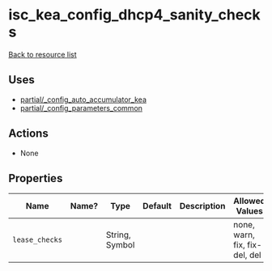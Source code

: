 # isc_kea_config_dhcp4_sanity_checks

[Back to resource list](../README.md#resources)

## Uses

- [partial/_config_auto_accumulator_kea](partial/isc_kea__config_auto_accumulator_kea.md)
- [partial/_config_parameters_common](partial/isc_kea__config_parameters_common.md)

## Actions

- None

## Properties

| Name           | Name? | Type           | Default | Description | Allowed Values                |
| -------------- | ----- | -------------- | ------- | ----------- | ----------------------------- |
| `lease_checks` |       | String, Symbol |         |             | none, warn, fix, fix-del, del |
